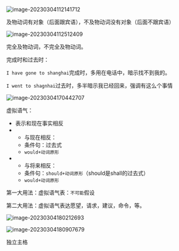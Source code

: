 ![image-20230304112141712](https://qiankun825.oss-cn-hangzhou.aliyuncs.com/img/image-20230304112141712.png)

及物动词有对象（后面跟宾语），不及物动词没有对象（后面不跟宾语）



![image-20230304112512409](https://qiankun825.oss-cn-hangzhou.aliyuncs.com/img/image-20230304112512409.png)



完全及物动词，不完全及物动词。



完成时和过去时：

`I have gone to shanghai`完成时，多用在电话中，暗示找不到我的。

`I went to shagnhai`过去时，多半暗示我已经回来，强调有这么个事情



![image-20230304170442707](https://qiankun825.oss-cn-hangzhou.aliyuncs.com/img/image-20230304170442707.png)



虚拟语气：

- 表示和现在事实相反
- - 与现在相反：
  - 条件句：过去式
  - `would+动词原形`
- - 与将来相反：
  - 条件句：`should+动词原形`（should是shall的过去式）
  - `would+动词原形`



第一大用法：虚拟语气表：`不可能`假设

第二大用法：虚拟语气表达愿望，请求，建议，命令，等。





![image-20230304180212693](https://qiankun825.oss-cn-hangzhou.aliyuncs.com/img/image-20230304180212693.png)



![image-20230304180907679](https://qiankun825.oss-cn-hangzhou.aliyuncs.com/img/image-20230304180907679.png)





独立主格

